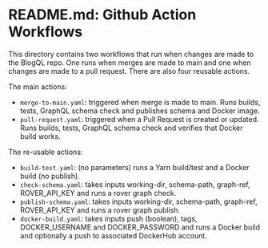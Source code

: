 
# README.md: Github Action Workflows

This directory contains two workflows that run when changes are made to the BlogQL repo.
One runs when merges are made to main and one when changes are made to a pull request.
There are also four reusable actions.

The main actions:

* `merge-to-main.yaml`: triggered when merge is made to main. Runs builds, tests, GraphQL schema check and publishes schema and Docker image.
* `pull-request.yaml`: triggered when a Pull Request is created or updated. Runs builds, tests, GraphQL schema check and verifies that Docker build works.

The re-usable actions:

* `build-test.yaml`: (no parameters) runs a Yarn build/test and a Docker build (no publish).
* `check-schema.yaml`: takes inputs working-dir, schema-path, graph-ref, ROVER_API_KEY and runs a rover graph check.
* `publish-schema.yaml`: takes inputs working-dir, schema-path, graph-ref, ROVER_API_KEY and runs a rover graph publish.
* `docker-build.yaml`: takes inputs push (boolean), tags, DOCKER_USERNAME and DOCKER_PASSWORD and runs a Docker build and optionally a push to associated DockerHub account.
